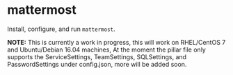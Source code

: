 # mattermost
Install, configure, and run `mattermost`.

**NOTE:** This is currently a work in progress, this will work on RHEL/CentOS 7 and Ubuntu/Debian 16.04 machines, At the moment the pillar file only supports the ServiceSettings, TeamSettings, SQLSettings, and PasswordSettings under config.json, more will be added soon.
